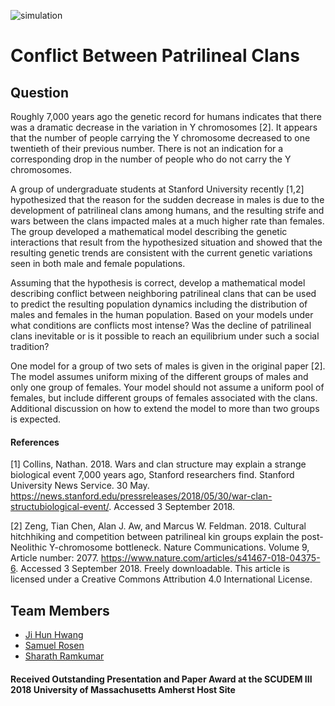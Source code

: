 ![simulation](https://github.com/sharath/SCUDEM-F18/blob/master/animations/animation_static.gif)

# Conflict Between Patrilineal Clans

## Question
Roughly 7,000 years ago the genetic record for humans indicates that there was a dramatic decrease in the
variation in Y chromosomes [2]. It appears that the number of people carrying the Y chromosome decreased
to one twentieth of their previous number. There is not an indication for a corresponding drop in the number
of people who do not carry the Y chromosomes.

A group of undergraduate students at Stanford University recently [1,2] hypothesized that the reason for the
sudden decrease in males is due to the development of patrilineal clans among humans, and the resulting
strife and wars between the clans impacted males at a much higher rate than females. The group developed a
mathematical model describing the genetic interactions that result from the hypothesized situation and
showed that the resulting genetic trends are consistent with the current genetic variations seen in both male
and female populations.

Assuming that the hypothesis is correct, develop a mathematical model describing conflict between
neighboring patrilineal clans that can be used to predict the resulting population dynamics including the
distribution of males and females in the human population. Based on your models under what conditions are
conflicts most intense? Was the decline of patrilineal clans inevitable or is it possible to reach an equilibrium
under such a social tradition?

One model for a group of two sets of males is given in the original paper [2]. The model assumes uniform
mixing of the different groups of males and only one group of females. Your model should not assume a
uniform pool of females, but include different groups of females associated with the clans. Additional
discussion on how to extend the model to more than two groups is expected.

#### References
[1] Collins, Nathan. 2018. Wars and clan structure may explain a strange biological event 7,000 years ago,
Stanford researchers find. Stanford University News Service. 30 May. https://news.stanford.edu/pressreleases/2018/05/30/war-clan-structubiological-event/.
Accessed 3 September 2018.

[2] Zeng, Tian Chen, Alan J. Aw, and Marcus W. Feldman. 2018. Cultural hitchhiking and competition
between patrilineal kin groups explain the post-Neolithic Y-chromosome bottleneck. Nature
Communications. Volume 9, Article number: 2077. https://www.nature.com/articles/s41467-018-04375-6.
Accessed 3 September 2018. Freely downloadable. This article is licensed under a Creative Commons
Attribution 4.0 International License.

## Team Members
- [Ji Hun Hwang](https://github.com/jihunhwang)
- [Samuel Rosen](https://github.com/SamGRosen)
- [Sharath Ramkumar](http://github.com/sharath)

#### Received Outstanding Presentation and Paper Award at the SCUDEM III 2018 University of Massachusetts Amherst Host Site
